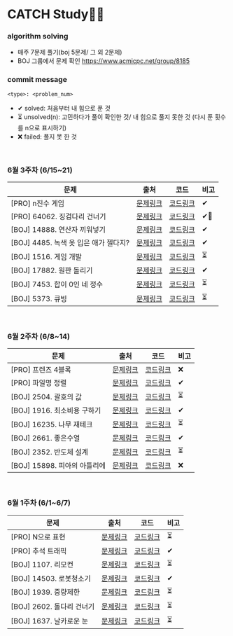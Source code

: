# CATCH Study👩‍💻

### **algorithm solving**

- 매주 7문제 풀기(boj 5문제/ 그 외 2문제)
- BOJ 그룹에서 문제 확인 https://www.acmicpc.net/group/8185

### **commit message**

`<type>: <problem_num>`

- ✔ solved: 처음부터 내 힘으로 푼 것
- ⏳ unsolved(n): 고민하다가 풀이 확인한 것/ 내 힘으로 풀지 못한 것 (다시 푼 횟수를 n으로 표시하기)
- ❌ failed: 풀지 못 한 것

</br>

### **6월 3주차 (6/15~21)**

| 문제                            | 출처                                                                 | 코드                                                                                                                                   | 비고 |
| ------------------------------- | -------------------------------------------------------------------- | -------------------------------------------------------------------------------------------------------------------------------------- | ---- |
| [PRO] n진수 게임               | [문제링크](https://programmers.co.kr/learn/courses/30/lessons/17687) | [코드링크](https://github.com/catch4/sumin/blob/master/June_week3/n%EC%A7%84%EC%88%98%EA%B2%8C%EC%9E%84.cpp) | ✔  |
| [PRO] 64062. 징검다리 건너기 | [문제링크](https://programmers.co.kr/learn/courses/30/lessons/64062?language=cpp) | [코드링크](https://github.com/catch4/sumin/blob/master/June_week3/%EC%A7%95%EA%B2%80%EB%8B%A4%EB%A6%AC%EA%B1%B4%EB%84%88%EA%B8%B0.cpp) | ✔🥺 |
| [BOJ] 14888. 연산자 끼워넣기 | [문제링크](https://www.acmicpc.net/problem/14888) | [코드링크](https://github.com/catch4/sumin/blob/master/June_week3/%EC%97%B0%EC%82%B0%EC%9E%90%EB%81%BC%EC%9B%8C%EB%84%A3%EA%B8%B0.cpp) | ✔ |
| [BOJ] 4485. 녹색 옷 입은 애가 젤다지? | [문제링크](https://www.acmicpc.net/problem/4485)             | [코드링크](https://github.com/catch4/sumin/blob/master/June_week3/%EB%85%B9%EC%83%89%EC%98%B7%EC%9E%85%EC%9D%80%EC%95%A0%EA%B0%80%EC%A0%A4%EB%8B%A4%EC%A7%80.cpp) | ✔    |
| [BOJ] 1516. 게임 개발 | [문제링크](https://www.acmicpc.net/problem/1516) | [코드링크](https://github.com/catch4/sumin/blob/master/June_week3/%EA%B2%8C%EC%9E%84%EA%B0%9C%EB%B0%9C.cpp) | ⏳   |
| [BOJ] 17882. 원판 돌리기 | [문제링크](https://www.acmicpc.net/problem/17822) | [코드링크](https://github.com/catch4/sumin/blob/master/June_week3/%EC%9B%90%ED%8C%90%EB%8F%8C%EB%A6%AC%EA%B8%B0.cpp) | ✔    |
| [BOJ] 7453. 합이 0인 네 정수 | [문제링크](https://www.acmicpc.net/problem/7453) | [코드링크](https://github.com/catch4/sumin/blob/master/June_week3/%ED%95%A9%EC%9D%B40%EC%9D%B8%EB%84%A4%EC%A0%95%EC%88%98.cpp) | ⏳   |
| [BOJ] 5373. 큐빙     | [문제링크](https://www.acmicpc.net/problem/5373) | [코드링크](https://github.com/catch4/sumin/blob/master/June_week3/%ED%81%90%EB%B9%99.py) | ⏳ |

<br>

### **6월 2주차 (6/8~14)**

| 문제                         | 출처                                                                 | 코드                                                                                                                                   | 비고 |
| ---------------------------- | -------------------------------------------------------------------- | -------------------------------------------------------------------------------------------------------------------------------------- | ---- |
| [PRO] 프렌즈 4블록           | [문제링크](https://programmers.co.kr/learn/courses/30/lessons/17679) | [코드링크](https://github.com/catch4/sumin/blob/master/June_week2/%ED%94%84%EB%A0%8C%EC%A6%884%EB%B8%94%EB%A1%9D.cpp)                  | ❌   |
| [PRO] 파일명 정렬            | [문제링크](https://programmers.co.kr/learn/courses/30/lessons/17686) | [코드링크](https://github.com/catch4/sumin/blob/master/June_week2/%ED%8C%8C%EC%9D%BC%EB%AA%85%EC%A0%95%EB%A0%AC.py)                    | ✔    |
| [BOJ] 2504. 괄호의 값        | [문제링크](https://www.acmicpc.net/problem/2504)                     | [코드링크](https://github.com/catch4/sumin/blob/master/June_week2/%EA%B4%84%ED%98%B8%EC%9D%98%EA%B0%92.py)                             | ⏳   |
| [BOJ] 1916. 최소비용 구하기  | [문제링크](https://www.acmicpc.net/problem/1916)                     | [코드링크](https://github.com/catch4/sumin/blob/master/June_week2/%EC%B5%9C%EC%86%8C%EB%B9%84%EC%9A%A9%EA%B5%AC%ED%95%98%EA%B8%B0.cpp) | ✔    |
| [BOJ] 16235. 나무 재테크     | [문제링크](https://www.acmicpc.net/problem/16235)                    | [코드링크](https://github.com/catch4/sumin/blob/master/June_week2/%EB%82%98%EB%AC%B4%EC%A0%9C%ED%83%9C%ED%81%AC.cpp)                   | ⏳   |
| [BOJ] 2661. 좋은수열         | [문제링크](https://www.acmicpc.net/problem/2661)                     | [코드링크](https://github.com/catch4/sumin/blob/master/June_week2/%EC%A2%8B%EC%9D%80%EC%88%98%EC%97%B4.cpp)                            | ✔    |
| [BOJ] 2352. 반도체 설계      | [문제링크](https://www.acmicpc.net/problem/2352)                     | [코드링크](https://github.com/catch4/sumin/blob/master/June_week2/%EB%B0%98%EB%8F%84%EC%B2%B4%EC%84%A4%EA%B3%84.cpp)                   | ⏳   |
| [BOJ] 15898. 피아의 아틀리에 | [문제링크](https://www.acmicpc.net/problem/15898)                    | [코드링크](https://github.com/catch4/sumin/blob/master/June_week2/%ED%94%BC%EC%95%84%EC%9D%98%EC%95%84%ED%8B%80%EB%A6%AC%EC%97%90.cpp) | ❌   |

<br>

### **6월 1주차 (6/1~6/7)**

| 문제                      | 출처                                                                 | 코드                                                                                                                          | 비고 |
| ------------------------- | -------------------------------------------------------------------- | ----------------------------------------------------------------------------------------------------------------------------- | ---- |
| [PRO] N으로 표현          | [문제링크](https://programmers.co.kr/learn/courses/30/lessons/42895) | [코드링크](https://github.com/catch4/sumin/blob/master/June_week1/n%EC%9C%BC%EB%A1%9C%ED%91%9C%ED%98%84.cpp)                  | ⏳   |
| [PRO] 추석 트래픽         | [문제링크](https://programmers.co.kr/learn/courses/30/lessons/17676) | [코드링크](https://github.com/catch4/sumin/blob/master/June_week1/%EC%B6%94%EC%84%9D%ED%8A%B8%EB%9E%98%ED%94%BD.py)           | ✔    | [코드링크](https://github.com/catch4/sumin/blob/master/June_week1/%EC%B6%94%EC%84%9D%ED%8A%B8%EB%9E%98%ED%94%BD.py) |
| [BOJ] 1107. 리모컨        | [문제링크](https://www.acmicpc.net/problem/1107)                     | [코드링크](https://github.com/catch4/sumin/blob/master/June_week1/%EB%A6%AC%EB%AA%A8%EC%BB%A8.cpp)                            | ⏳   |
| [BOJ] 14503. 로봇청소기   | [문제링크](https://www.acmicpc.net/problem/14503)                    | [코드링크](https://github.com/catch4/sumin/blob/master/June_week1/%EB%A1%9C%EB%B4%87%EC%B2%AD%EC%86%8C%EA%B8%B0.cpp)          | ✔    |
| [BOJ] 1939. 중량제한      | [문제링크](https://www.acmicpc.net/problem/1939)                     | [코드링크](https://github.com/catch4/sumin/blob/master/June_week1/%EC%A4%91%EB%9F%89%EC%A0%9C%ED%95%9C.cpp)                   | ⏳   |
| [BOJ] 2602. 돌다리 건너기 | [문제링크](https://www.acmicpc.net/problem/2602)                     | [코드링크](https://github.com/catch4/sumin/blob/master/June_week1/%EB%8F%8C%EB%8B%A4%EB%A6%AC%EA%B1%B4%EB%84%88%EA%B8%B0.cpp) | ⏳   |
| [BOJ] 1637. 날카로운 눈   | [문제링크](https://www.acmicpc.net/problem/1637)                     | [코드링크](https://github.com/catch4/sumin/blob/master/June_week1/%EB%82%A0%EC%B9%B4%EB%A1%9C%EC%9A%B4%EB%88%88.cpp)          | ⏳   |
